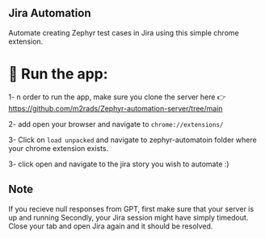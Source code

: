 ## Jira Automation 

Automate creating Zephyr test cases in Jira using this simple chrome extension. 

# 🏃 Run the app: 
1- n order to run the app, make sure you clone the server here 👉 https://github.com/m2rads/Zephyr-automation-server/tree/main 

2- add open your browser and navigate to `chrome://extensions/`

3- Click on `load unpacked` and navigate to zephyr-automatoin folder where your chrome extension exists. 

3- click open and navigate to the jira story you wish to automate :) 

## Note
If you recieve null responses from GPT, first make sure that your server is up and running 
Secondly, your Jira session might have simply timedout. Close your tab and open Jira again and it should be resolved. 


